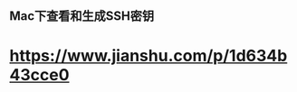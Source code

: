 <!--
 * @Author: your name
 * @Date: 2022-03-24 10:34:38
 * @LastEditTime: 2022-03-24 10:34:39
 * @LastEditors: Please set LastEditors
 * @Description: 打开koroFileHeader查看配置 进行设置: https://github.com/OBKoro1/koro1FileHeader/wiki/%E9%85%8D%E7%BD%AE
 * @FilePath: /jscsshtml/js/README.md
-->
## Mac下查看和生成SSH密钥
# https://www.jianshu.com/p/1d634b43cce0